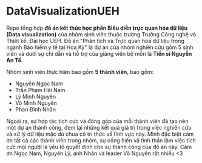 # **DataVisualizationUEH**

Repo tổng hợp **đồ án kết thúc học phần Biểu diễn trực quan hóa dữ liệu (Data visualization)** của nhóm sinh viên thuộc trường Trường Công nghệ và Thiết kế, Đại học UEH. Đồ án "Phân tích và Trực quan hóa dữ liệu trong ngành Bảo hiểm y tế tại Hoa Kỳ" là dự án của nhóm nghiên cứu gồm 5 sinh viên và dưới sự chỉ dẫn và hỗ trợ của giảng viên bộ môn là **Tiến sĩ Nguyễn An Tế**.

Nhóm sinh viên thực hiện bao gồm **5 thành viên**, bao gồm:
- Nguyễn Ngọc Nam
- Trần Phạm Hải Nam
- Lý Minh Nguyên
- Võ Minh Nguyên
- Phan Đình Nhân

Ngoài ra, sự hợp tác tích cực và đóng góp của mỗi thành viên đã tạo nên một dự án thành công, đem lại những kết quả giá trị trong việc nghiên cứu và xử lý dữ liệu mặc dù chưa có tri thức về lĩnh vực này. Mình đặc biệt cảm ơn tất cả các thành viên trong nhóm, sự cống hiến và tinh thần làm việc tích cực mọi người là yếu tố quyết định cho sự thành công của đồ án này. Cảm ơn Ngọc Nam, Nguyên Lý, anh Nhân và leader Võ Nguyên rất nhiều <3